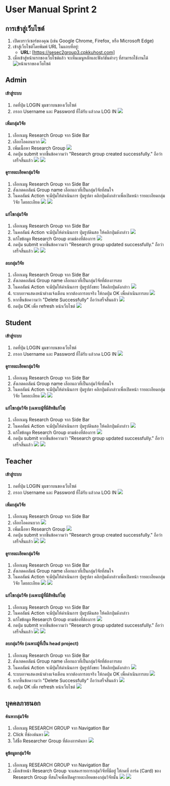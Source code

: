 # User Manual Sprint 2

## การเข้าสู่เว็บไซต์
1. เปิดเบราว์เซอร์ของคุณ (เช่น Google Chrome, Firefox, หรือ Microsoft Edge)
2. เข้าสู่เว็บไซต์โดยพิมพ์ URL ในแถบที่อยู่:
   - **URL:** [https://sesec2group3.cpkkuhost.com]
3. เมื่อเข้าสู่หน้าแรกของเว็บไซต์แล้ว จะเห็นเมนูหลักและฟังก์ชันต่างๆ ที่สามารถใช้งานได้
![หน้าแรกของเว็บไซต์](./image_sprint2/Home.png)


## Admin

#### เข้าสู่ระบบ
1. กดที่ปุ่ม LOGIN มุมขวาบนของเว็บไซต์
2. กรอก Username และ Password ที่ได้รับ แล้วกด LOG IN
![](./image_sprint2/Login.png)

#### เพิ่มกลุ่มวิจัย
1. เลือกเมนู Research Group จาก Side Bar
2. เลือกไอคอนบวก
![](./image_sprint2/ResearchGroupManage.png)
3. เพิ่มเนื้อหา Research Group
![](./image_sprint2/ResearchGruopFill.png)
4. กดปุ่ม submit หากขึ้นข้อความว่า "Research group created successfully." ถือว่าเสร็จสิ้นแล้ว
![](./image_sprint2/ResearchGroupAddSubmit.png)
![](./image_sprint2/ResearchGroupAddSuccess.png)

#### ดูรายละเอียดกลุ่มวิจัย
1. เลือกเมนู Research Group จาก Side Bar
2. สังเกตคอลัมน์ Group name เลือกแถวที่เป็นกลุ่มวิจัยที่สนใจ
3. ในคอลัมน์ Action จะมีปุ่มให้ดำเนินการ ปุ่มรูปตา คลิกปุ่มดังกล่าวเพื่อเปิดหน้า รายละเอียดกลุ่มวิจัย โดยละเอียด
![](./image_sprint2/ResearchGroupManage.png)
![](./image_sprint2/ResearchGroupDetail.png)

#### แก้ไขกลุ่มวิจัย
1. เลือกเมนู Research Group จาก Side Bar
2. ในคอลัมน์ Action จะมีปุ่มให้ดำเนินการ ปุ่มรูปดินสอ ให้คลิกปุ่มดังกล่าว
![](./image_sprint2/ResearchGroupManage.png)
3. แก้ไขข้อมูล Research Group ตามช่องที่ต้องการ
![](./image_sprint2/ResearchGroupEdit.png)
4. กดปุ่ม submit หากขึ้นข้อความว่า "Research group updated successfully." ถือว่าเสร็จสิ้นแล้ว
![](./image_sprint2/ResearchGroupEditSubmit.png)
![](./image_sprint2/ResearchGroupEditSuccess.png)

#### ลบกลุ่มวิจัย
1. เลือกเมนู Research Group จาก Side Bar
2. สังเกตคอลัมน์ Group name เลือกแถวที่เป็นกลุ่มวิจัยที่ต้องการลบ
3. ในคอลัมน์ Action จะมีปุ่มให้ดำเนินการ ปุ่มรูปถังขยะ ให้คลิกปุ่มดังกล่าว
![](./image_sprint2/ResearchGroupDelete.png)
4. ระบบอาจแสดงหน้าต่างแจ้งเตือน หากต้องการลบจริง ให้กดปุ่ม OK เพื่อดำเนินการลบ
![](./image_sprint2/ResearchGroupDeletePopup.png)
5. หากขึ้นข้อความว่า "Delete Successfully" ถือว่าเสร็จสิ้นแล้ว
![](./image_sprint2/ResearchGroupDeleteSuccess.png)
6. กดปุ่ม OK เพื่อ refresh หน้าเว็บไซต์
![](./image_sprint2/ResearchGroupDeleteRefresh.png)


## Student

#### เข้าสู่ระบบ
1. กดที่ปุ่ม LOGIN มุมขวาบนของเว็บไซต์
2. กรอก Username และ Password ที่ได้รับ แล้วกด LOG IN
![](./image_sprint2/Login.png)

#### ดูรายละเอียดกลุ่มวิจัย
1. เลือกเมนู Research Group จาก Side Bar
2. สังเกตคอลัมน์ Group name เลือกแถวที่เป็นกลุ่มวิจัยที่สนใจ
3. ในคอลัมน์ Action จะมีปุ่มให้ดำเนินการ ปุ่มรูปตา คลิกปุ่มดังกล่าวเพื่อเปิดหน้า รายละเอียดกลุ่มวิจัย โดยละเอียด
![](./image_sprint2/ResearchGroupManage.png)
![](./image_sprint2/ResearchGroupDetail.png)

#### แก้ไขกลุ่มวิจัย (เฉพาะผู้ที่มีสิทธิแก้ไข)
1. เลือกเมนู Research Group จาก Side Bar
2. ในคอลัมน์ Action จะมีปุ่มให้ดำเนินการ ปุ่มรูปดินสอ ให้คลิกปุ่มดังกล่าว
![](./image_sprint2/ResearchGroupManage.png)
3. แก้ไขข้อมูล Research Group ตามช่องที่ต้องการ
![](./image_sprint2/ResearchGroupEdit.png)
4. กดปุ่ม submit หากขึ้นข้อความว่า "Research group updated successfully." ถือว่าเสร็จสิ้นแล้ว
![](./image_sprint2/ResearchGroupEditSubmit.png)
![](./image_sprint2/ResearchGroupEditSuccess.png)


## Teacher
#### เข้าสู่ระบบ
1. กดที่ปุ่ม LOGIN มุมขวาบนของเว็บไซต์
2. กรอก Username และ Password ที่ได้รับ แล้วกด LOG IN
![](./image_sprint2/Login.png)

#### เพิ่มกลุ่มวิจัย
1. เลือกเมนู Research Group จาก Side Bar
2. เลือกไอคอนบวก
![](./image_sprint2/ResearchGroupManage.png)
3. เพิ่มเนื้อหา Research Group
![](./image_sprint2/ResearchGruopFill.png)
4. กดปุ่ม submit หากขึ้นข้อความว่า "Research group created successfully." ถือว่าเสร็จสิ้นแล้ว
![](./image_sprint2/ResearchGroupAddSubmit.png)
![](./image_sprint2/ResearchGroupAddSuccess.png)

#### ดูรายละเอียดกลุ่มวิจัย
1. เลือกเมนู Research Group จาก Side Bar
2. สังเกตคอลัมน์ Group name เลือกแถวที่เป็นกลุ่มวิจัยที่สนใจ
3. ในคอลัมน์ Action จะมีปุ่มให้ดำเนินการ ปุ่มรูปตา คลิกปุ่มดังกล่าวเพื่อเปิดหน้า รายละเอียดกลุ่มวิจัย โดยละเอียด
![](./image_sprint2/ResearchGroupManage.png)
![](./image_sprint2/ResearchGroupDetail.png)

#### แก้ไขกลุ่มวิจัย (เฉพาะผู้ที่มีสิทธิแก้ไข)
1. เลือกเมนู Research Group จาก Side Bar
2. ในคอลัมน์ Action จะมีปุ่มให้ดำเนินการ ปุ่มรูปดินสอ ให้คลิกปุ่มดังกล่าว
3. แก้ไขข้อมูล Research Group ตามช่องที่ต้องการ
![](./image_sprint2/ResearchGroupEdit.png)
4. กดปุ่ม submit หากขึ้นข้อความว่า "Research group updated successfully." ถือว่าเสร็จสิ้นแล้ว
![](./image_sprint2/ResearchGroupEditSubmit.png)
![](./image_sprint2/ResearchGroupEditSuccess.png)

#### ลบกลุ่มวิจัย (เฉพาะผู้ที่เป็น head project)
1. เลือกเมนู Research Group จาก Side Bar
2. สังเกตคอลัมน์ Group name เลือกแถวที่เป็นกลุ่มวิจัยที่ต้องการลบ
3. ในคอลัมน์ Action จะมีปุ่มให้ดำเนินการ ปุ่มรูปถังขยะ ให้คลิกปุ่มดังกล่าว
![](./image_sprint2/ResearchGroupDelete.png)
4. ระบบอาจแสดงหน้าต่างแจ้งเตือน หากต้องการลบจริง ให้กดปุ่ม OK เพื่อดำเนินการลบ
![](./image_sprint2/ResearchGroupDeletePopup.png)
5. หากขึ้นข้อความว่า "Delete Successfully" ถือว่าเสร็จสิ้นแล้ว
![](./image_sprint2/ResearchGroupDeleteSuccess.png)
6. กดปุ่ม OK เพื่อ refresh หน้าเว็บไซต์
![](./image_sprint2/ResearchGroupDeleteRefresh.png)


## บุคคลภายนอก

#### ค้นหากลุ่มวิจัย
1. เลือกเมนู RESEARCH GROUP จาก Navigation Bar
2. Click ที่ช่องค้นหา
![](./image_sprint2/ResearchGroupSearch.png)
3. ใส่ชื่อ Researcher Group ที่ต้องการค้นหา
![](./image_sprint2/ResearchGroupSearching.png)

#### ดูข้อมูลกลุ่มวิจัย
1. เลือกเมนู RESEARCH GROUP จาก Navigation Bar
2. เมื่อเข้าหน้า Research Group จะแสดงรายการกลุ่มวิจัยที่มีอยู่ ให้กดที่ การ์ด (Card) ของ Research Group ที่สนใจเพื่อเปิดดูรายละเอียดของกลุ่มวิจัยนั้น
![](./image_sprint2/ResearchGroupSelect.png)
![](./image_sprint2/ResearchGroupHomeDetail.png)